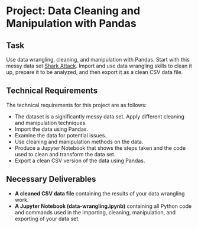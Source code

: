 # Project: Data Cleaning and Manipulation with Pandas

## Task

Use data wrangling, cleaning, and manipulation with Pandas. Start with this messy data set [Shark Attack](https://www.kaggle.com/teajay/global-shark-attacks/version/1). Import and use data wrangling skills to clean it up, prepare it to be analyzed, and then export it as a clean CSV data file.

## Technical Requirements

The technical requirements for this project are as follows:

* The dataset is a significantly messy data set. Apply different cleaning and manipulation techniques.
* Import the data using Pandas.
* Examine the data for potential issues.
* Use cleaning and manipulation methods on the data.
* Produce a Jupyter Notebook that shows the steps taken and the code used to clean and transform the data set.
* Export a clean CSV version of the data using Pandas.

## Necessary Deliverables

* **A cleaned CSV data file** containing the results of your data wrangling work.
* **A Jupyter Notebook (data-wrangling.ipynb)** containing all Python code and commands used in the importing, cleaning, manipulation, and exporting of your data set.



